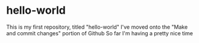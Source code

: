 # hello-world
This is my first repository, titled "hello-world"
I've moved onto the "Make and commit changes" portion of Github
So far I'm having a pretty nice time
